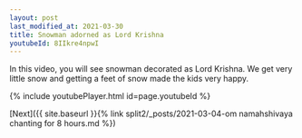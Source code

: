 ```yaml
---
layout: post
last_modified_at: 2021-03-30
title: Snowman adorned as Lord Krishna
youtubeId: 8IIkre4npwI
---
```

 
In this video, you will see snowman decorated as Lord Krishna. We get very little snow and getting a feet of snow made the kids very happy. 
 
 
 


{% include youtubePlayer.html id=page.youtubeId %}
 
 
[Next]({{ site.baseurl }}{% link split2/_posts/2021-03-04-om namahshivaya chanting for 8 hours.md %})
